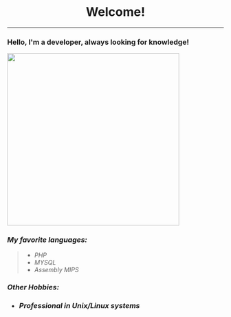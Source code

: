 <h1 align="center">Welcome!</h1>
<hr>
<h3>Hello, I'm a developer, always looking for knowledge!</h3>
<img src="https://raw.githubusercontent.com/abhisheknaiidu/abhisheknaiidu/master/code.gif" width="400">

<h3><em>My favorite languages:</em></h3>
<blockquote>
  <ul>
    <li><em>PHP</em></li>
    <li><em>MYSQL</em></li>
    <li><em>Assembly MIPS</em></li>
  </ul>
</blockquote>
<h3><em>Other Hobbies:</em><h3>
<ul>
<li><h5>Professional in Unix/Linux systems</h5></li>
</ul>
</hr>
